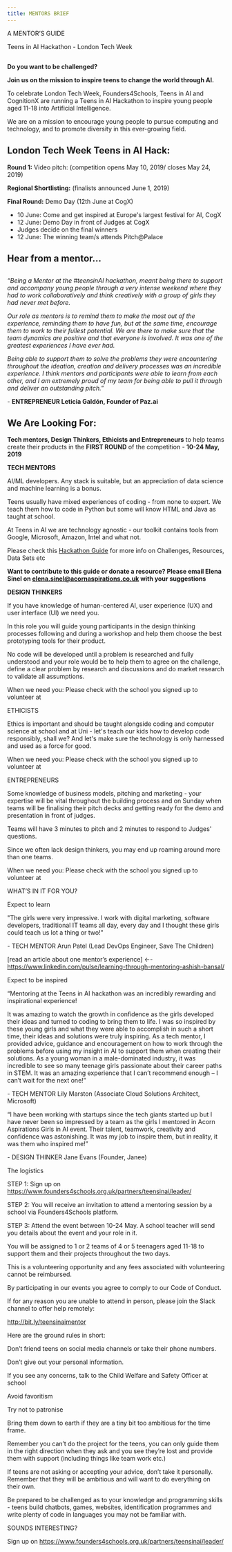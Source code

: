 ```yaml
---
title: MENTORS BRIEF
---
```

A MENTOR’S GUIDE

Teens in AI Hackathon - London Tech Week

## **Do you want to be challenged?** 

**Join us on the mission to inspire teens to change the world through AI.**

To celebrate London Tech Week, Founders4Schools, Teens in AI and CognitionX are running a Teens in AI Hackathon to inspire young people aged 11-18 into Artificial Intelligence.

We are on a mission to encourage young people to pursue computing and technology, and to promote diversity in this ever-growing field.



## **London Tech Week Teens in AI Hack:**

**Round 1:** Video pitch: (competition opens May 10, 2019/ closes May 24, 2019)

**Regional Shortlisting:** (finalists announced June 1, 2019)

**Final Round:** Demo Day (12th June at CogX)

* 10 June: Come and get inspired at Europe's largest festival for AI, CogX
* 12 June: Demo Day in front of Judges at CogX 
* Judges decide on the final winners
* 12 June: The winning team/s attends Pitch@Palace



##   **Hear from a mentor...**

## _“Being a Mentor at the #teensinAI hackathon, meant being there to support and accompany young people through a very intense weekend where they had to work collaboratively and think creatively with a group of girls they had never met before._ 

_Our role as mentors is to remind them to make the most out of the experience, reminding them to have fun, but at the same time, encourage them to work to their fullest potential. We are there to make sure that the team dynamics are positive and that everyone is involved. It was one of the greatest experiences I have ever had._

_Being able to support them to solve the problems they were encountering throughout the ideation, creation and delivery processes was an incredible experience. I think mentors and participants were able to learn from each other, and I am extremely proud of my team for being able to pull it through and deliver an outstanding pitch.”_

\-        **ENTREPRENEUR Leticia Galdón, Founder of Paz.ai**

## **We Are Looking For:**

**Tech mentors, Design Thinkers, Ethicists and Entrepreneurs** to help teams create their products in the **FIRST ROUND** of the competition - **10-24 May, 2019**

**TECH MENTORS**

 AI/ML developers. Any stack is suitable, but an appreciation of data science and machine learning is a bonus.

 Teens usually have mixed experiences of coding - from none to expert. We teach them how to code in Python but some will know HTML and Java as taught at school. 

At Teens in AI we are technology agnostic - our toolkit contains tools from Google, Microsoft, Amazon, Intel and what not. 

Please check this [Hackathon Guide](https://london-tech-week-hack.netlify.com/) for  more info on Challenges, Resources, Data Sets etc

**Want to contribute to this guide or donate a resource? Please email Elena Sinel on elena.sinel@acornaspirations.co.uk with your suggestions**

 

**DESIGN THINKERS**

 

If you have knowledge of human-centered AI, user experience (UX) and user interface (UI) we need you.

 

In this role you will guide young participants in the design thinking processes following and during a workshop and help them choose the best prototyping tools for their product.

 

No code will be developed until a problem is researched and fully understood and your role would be to help them to agree on the challenge, define a clear problem by research and discussions and do market research to validate all assumptions.

 

When we need you: Please check with the school you signed up to volunteer at

 

ETHICISTS

 

Ethics is important and should be taught alongside coding and computer science at school and at Uni - let's teach our kids how to develop code responsibly, shall we? And let's make sure the technology is only harnessed and used as a force for good.

 

When we need you: Please check with the school you signed up to volunteer at

 

 

ENTREPRENEURS

 

Some knowledge of business models, pitching and marketing - your expertise will be vital throughout the building process and on Sunday when teams will be finalising their pitch decks and getting ready for the demo and presentation in front of judges.

 

Teams will have 3 minutes to pitch and 2 minutes to respond to Judges' questions.

 

Since we often lack design thinkers, you may end up roaming around more than one teams.

 

When we need you: Please check with the school you signed up to volunteer at



 

WHAT’S IN IT FOR YOU?

Expect to learn

"The girls were very impressive. I work with digital marketing, software developers, traditional IT teams all day, every day and I thought these girls could teach us lot a thing or two!"

\-        TECH MENTOR Arun Patel (Lead DevOps Engineer, Save The Children)

 

\[read an article about one mentor’s experience] ←-https://www.linkedin.com/pulse/learning-through-mentoring-ashish-bansal/

 

Expect to be inspired 

“Mentoring at the Teens in AI hackathon was an incredibly rewarding and inspirational experience!

 

It was amazing to watch the growth in confidence as the girls developed their ideas and turned to coding to bring them to life. I was so inspired by these young girls and what they were able to accomplish in such a short time, their ideas and solutions were truly inspiring. As a tech mentor, I provided advice, guidance and encouragement on how to work through the problems before using my insight in AI to support them when creating their solutions. As a young woman in a male-dominated industry, it was incredible to see so many teenage girls passionate about their career paths in STEM. It was an amazing experience that I can’t recommend enough – I can’t wait for the next one!”

\-        TECH MENTOR Lily Marston (Associate Cloud Solutions Architect, Microsoft)

 

 

“I have been working with startups since the tech giants started up but I have never been so impressed by a team as the girls I mentored in Acorn Aspirations Girls in AI event. Their talent, teamwork, creativity and confidence was astonishing. It was my job to inspire them, but in reality, it was them who inspired me!”

\-        DESIGN THINKER Jane Evans (Founder, Janee)

 

 



The logistics



STEP 1: Sign up on https://www.founders4schools.org.uk/partners/teensinai/leader/



STEP 2: You will receive an invitation to attend a mentoring session by a school via Founders4Schools platform.



STEP 3: Attend the event between 10-24 May. A school teacher will send you details about the event and your role in it.



You will be assigned to 1 or 2 teams of 4 or 5 teenagers aged 11-18 to support them and their projects throughout the two days.



This is a volunteering opportunity and any fees associated with volunteering cannot be reimbursed.

 

By participating in our events you agree to comply to our Code of Conduct.



If for any reason you are unable to attend in person, please join the Slack channel to offer help remotely:



http://bit.ly/teensinaimentor



 

Here are the ground rules in short:

 

Don’t friend teens on social media channels or take their phone numbers. 

Don’t give out your personal information. 

If you see any concerns, talk to the Child Welfare and Safety Officer at school

Avoid favoritism

Try not to patronise

Bring them down to earth if they are a tiny bit too ambitious for the time frame.

Remember you can’t do the project for the teens, you can only guide them in the right direction when they ask and you see they’re lost and provide them with support (including things like team work etc.)

If teens are not asking or accepting your advice, don’t take it personally. Remember that they will be ambitious and will want to do everything on their own.

Be prepared to be challenged as to your knowledge and programming skills - teens build chatbots, games, websites, identification programmes and write plenty of code in languages you may not be familiar with.

 

SOUNDS INTERESTING? 

Sign up on https://www.founders4schools.org.uk/partners/teensinai/leader/
